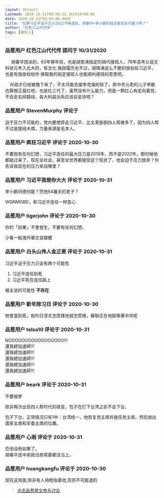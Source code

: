 ```yaml
---
layout: default
Lastmod: 2020-10-31T00:50:12.362010+00:00
date: 2020-10-31T00:00:00.000Z
title: "如果习近平迫于压力2022不再连任，胡春华+李小鹏的组合是否会代替习李？"
author: "红色江山代代传"
tags: [接班人]
---
```



### 品葱用户 **红色江山代代传** 提问于 10/31/2020
    
     胡春华团派的，63年够年轻，也是胡景涛指定的隔代接班人，79年高考以县文科状元考入北大的，有文化 施政履历也不过，胡锦涛这么干脆的放权给习近平，也是有我放权给你 换取我的指定接班人也能顺利接班的意思吧。  
  
    孙政才已经被撸下来了，不太可能去接李克强的班了，原中共元老的儿子李鹏也算根正苗红吧，也是红三代了，虽然没有什么能力，但是一颗红心肯定向着党，不会走右倾路线，各大利益派系应该会妥协吧？
    
                

### 品葱用户 **StevenMurphy** 评论于 
        
迫于压力不可能的，党内要想弄走习近平，比文革扳倒四人帮难多了，因为四人帮不过是提线木偶，力量来源是毛本人。
        
                

### 品葱用户 **疯狂习近平** 评论于 2020-10-30
        
不要抱有任何幻想，习近平连任的最大压力是2018年，而不是2022年，那时候他都挺过来了，现在全社会，甚至全世界都接受这个现状了，他会迫于压力放弃？你告诉我现在的压力来自哪里？
        
                

### 品葱用户 **习近平我是你大大** 评论于 2020-10-31
        
李小鹏何德何能？凭他64屠夫的老子？  
  
WQNMGBD，和习近平连任一样恶心
        
                

### 品葱用户 **tigerjohn** 评论于 2020-10-30
        
你的「如果」不會發生，不要有任何幻想。  
  
少看一點海外華文自媒體
        
                

### 品葱用户 **白头山伟人金正恩** 评论于 2020-10-31
        
习近平迫于压力只会有两个可能性  

1.  习近平连任到死
2.  习近平死在连任路上

  
楼主说的可能性 **不存在**
        
                

### 品葱用户 **新年除习日** 评论于 2020-10-30
        
牠會當到死，勃列日涅夫怎麼樣他就怎麼樣，蘇聯正在地獄等著中共呢
        
                

### 品葱用户 **telsa10** 评论于 2020-10-31
        
NOOOOOOOOOOOOOOOOO!!!  
還我總加速師!!!  
還我總加速師!!!  
還我總加速師!!!  
還我總加速師!!!  
還我總加速師!!!
        
                

### 品葱用户 **beark** 评论于 2020-10-31
        
不要做梦  
  
除非再次出现四人帮时代的政变，包子在打下台湾之前不会下台。  
  
包子下台，正常情况只有1中：台湾统一，他恢复党主席并就任党主席。然后放出国家主席和军委主席的位置。
        
                

### 品葱用户 **心雨** 评论于 2020-10-31
        
恐怕没有如果了。  
胡春华连中央政治局常委都没当上。
        
                

### 品葱用户 **huangkangfu** 评论于 2020-10-30
        
现在这局面,除非有人用枪指着他,否则不可能退的
        
                





> [点击品葱原文参与讨论](https://pincong.rocks/question/32856)

